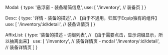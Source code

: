 Modal: {
  type: '悬浮窗 - 装备精简信息',
  use: [
    '/inventory', // 装备页
  ]
}

Desc: {
  type: '详情 - 装备的描述',  // 【由于不通用，归属于Equip独有的组件】
  use: [
    '/inventory/:id/detail', // 装备详情页
  ]
}

AffixList: {
  type: '装备的描述 - 词缀列表',  // 【由于需要点击，显示词缀显示，所以抽离出来】
  use: [
    '/inventory', // 装备详情页 - modal
    '/inventory/:id/detail', // 装备详情页
  ]
}